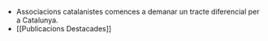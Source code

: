 - Associacions catalanistes comences a demanar un tracte diferencial per a Catalunya.
- [[Publicacions Destacades]]